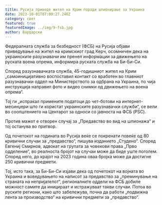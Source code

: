 ```yaml
---
title: Русија приведе жител на Крим поради шпионирање за Украина
date: 2023-10-01T07:00:27.246Z
category: свет
featured: true
featuredImage: ../img/9-fsb.jpg
author: Вардарски
---
```

Федералната служба за безбедност (ФСБ) на Русија објави приведување на жител на кримскиот град Керч, осомничен дека на украинските разузнавачи им пренел информации за движењето на руската воена опрема, информира руската служба на Би-Би-Си.

Според разузнавачката служба, 45-годишниот жител на Крим „самоиницијативно воспоставил контакт со вработен во главниот разузнавачки оддел на Министерството за одбрана на Украина, по чија инструкција направил фото и видео снимки од движењето на воена опрема“.

Тој ги „испраќал примените податоци до чет-ботови на интернет-месинџери што ги користат украинските разузнавачки служби“, се вели во соопштението на Центарот за односи со јавноста на ФСБ (PSC).

Против мажот е отворен случај за „Предавство во вид на шпионажа“ и тој останува во притвор.

Од почетокот на годината во Русија веќе се покренати повеќе од 80 кривични случаи за „предавство“, пишува изданието „Студено“. Според Евгениј Смирнов, адвокат на групата за човекови права „Прво одделение“, во реалноста бројот на случаи може да биде уште поголем. Според него, до крајот на 2023 година оваа бројка може да достигне 250 кривични предмети.

Тој, исто така, за Би-Би-Си изјави дека од почетокот на војната во Украина и воведувањето на написот за предавство за „преминување на страната на непријателот“, регионалните оддели на ФСБ добиле можност самите да иницираат и истражуваат такви случаи. Потоа во руските региони, како што забележува, почна да работи „подвижна лента за производство“ на кривични предмети за „предавство“.